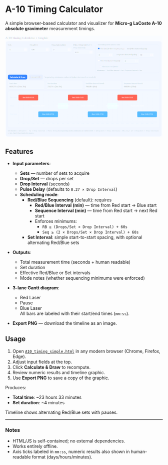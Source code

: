 # A-10 Timing Calculator

A simple browser-based calculator and visualizer for **Micro-g LaCoste A-10 absolute gravimeter** measurement timings.

![Screenshot](a10_timing_example.png)

## Features

- **Input parameters**:
  - **Sets** — number of sets to acquire
  - **Drop/Set** — drops per set
  - **Drop Interval** (seconds)
  - **Pulse Delay** (defaults to `0.27 × Drop Interval`)
  - **Scheduling mode**:
    - **Red/Blue Sequencing** (default): requires  
      - **Red/Blue Interval (min)** — time from Red start → Blue start  
      - **Sequence Interval (min)** — time from Red start → next Red start  
      - Enforces minimums:  
        - `RB ≥ (Drops/Set × Drop Interval) + 60s`  
        - `Seq ≥ (2 × Drops/Set × Drop Interval) + 60s`
    - **Set Interval**: simple start-to-start spacing, with optional alternating Red/Blue sets

- **Outputs**:
  - Total measurement time (seconds + human readable)
  - Set duration
  - Effective Red/Blue or Set intervals
  - Mode notes (whether sequencing minimums were enforced)

- **3-lane Gantt diagram**:
  - Red Laser
  - Pause
  - Blue Laser  
  All bars are labeled with their start/end times (`mm:ss`).

- **Export PNG** — download the timeline as an image.

## Usage

1. Open [`A10_timing_simple.html`](A10_timing_simple.html) in any modern browser (Chrome, Firefox, Edge).
2. Adjust input fields at the top.
3. Click **Calculate & Draw** to recompute.
4. Review numeric results and timeline graphic.
5. Use **Export PNG** to save a copy of the graphic.


Produces:  
- **Total time**: ~23 hours 33 minutes  
- **Set duration**: ~4 minutes  

Timeline shows alternating Red/Blue sets with pauses.

---

### Notes

- HTML/JS is self-contained; no external dependencies.
- Works entirely offline.
- Axis ticks labeled in `mm:ss`, numeric results also shown in human-readable format (days/hours/minutes).
